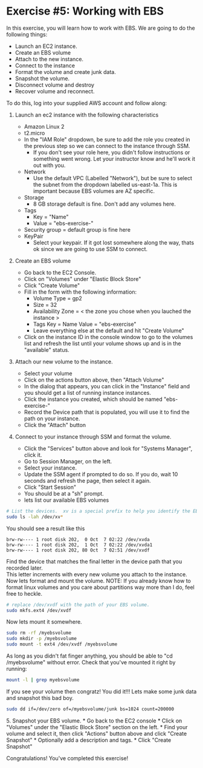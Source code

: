 # Exercise #5: Working with EBS

In this exercise, you will learn how to work with EBS.  We are going to do the following things:

* Launch an EC2 instance.
* Create an EBS volume
* Attach to the new instance.
* Connect to the instance
* Format the volume and create junk data.
* Snapshot the volume.
* Disconnect volume and destroy
* Recover volume and reconnect.

To do this, log into your supplied AWS account and follow along:

1. Launch an ec2 instance with the following characteristics
    * Amazon Linux 2
    * t2.micro
    * In the "IAM Role" dropdown, be sure to add the role you created in the previous step so we can 
    connect to the instance through SSM.  
        * If you don't see your role here, you didn't follow instructions
        or something went wrong.  Let your instructor know and he'll work it out with you.
    * Network
        * Use the default VPC (Labelled "Network"), but be sure to select the subnet from the dropdown labelled us-east-1a.
        This is important because EBS volumes are AZ specific.
    * Storage 
        * 8 GB storage default is fine.  Don't add any volumes here.
    * Tags 
        * Key = "Name"
        * Value = "ebs-exercise-<your-name>"
    * Security group = default group is fine here
    * KeyPair 
        * Select your keypair.  If it got lost somewhere along the way, thats ok since we are going to use SSM to connect.
        
1. Create an EBS volume
    * Go back to the EC2 Console.
    * Click on "Volumes" under "Elastic Block Store"
    * Click "Create Volume"
    * Fill in the form with the following information:
        * Volume Type = gp2
        * Size = 32
        * Availability Zone = < the zone you chose when you lauched the instance >
        * Tags
            Key = Name
            Value = "ebs-exercise"
        * Leave everything else at the default and hit "Create Volume"
    * Click on the instance ID in the console window to go to the volumes list and refresh the list until your volume 
    shows up and is in the "available" status.
    
1. Attach our new volume to the instance.
    * Select your volume
    * Click on the actions button above, then "Attach Volume"
    * In the dialog that appears, you can click in the "Instance" field and you should get a list of running instance instances.
    * Click the instance you created, which should be named "ebs-exercise-<your-name>"
    * Record the Device path that is populated, you will use it to find the path on your instance. 
    * Click the "Attach" button

1. Connect to your instance through SSM and format the volume.
    * Click the "Services" button above and look for "Systems Manager", click it.
    * Go to Session Manager, on the left.
    * Select your instance.
    * Update the SSM agent if prompted to do so.  If you do, wait 10 seconds and refresh the page, then select it again.
    * Click "Start Session"
    * You should be at a "sh" prompt.  
    * lets list our available EBS volumes
    
```bash
# List the devices.  xv is a special prefix to help you identify the EBS volumes
sudo ls -lah /dev/xv*
```

You should see a result like this

```
brw-rw---- 1 root disk 202,  0 Oct  7 02:22 /dev/xvda
brw-rw---- 1 root disk 202,  1 Oct  7 02:22 /dev/xvda1
brw-rw---- 1 root disk 202, 80 Oct  7 02:51 /dev/xvdf
```

Find the device that matches the final letter in the device path that you recorded later.  
This letter increments with every new volume you attach to the instance.  Now lets format and mount the volume.
NOTE: If you already know how to format linux volumes and you care about partitions way more than I do, feel 
free to heckle.
    
```bash
# replace /dev/xvdf with the path of your EBS volume.
sudo mkfs.ext4 /dev/xvdf
```

Now lets mount it somewhere.

```bash
sudo rm -rf /myebsvolume
sudo mkdir -p /myebsvolume
sudo mount -t ext4 /dev/xvdf /myebsvolume
```

As long as you didn't fat finger anything, you should be able to "cd /myebsvolume" without error.  Check that you've
mounted it right by running:

```bash
mount -l | grep myebsvolume
```

If you see your volume then congratz!  You did it!!!  Lets make some junk data and snapshot this bad boy.

```bash
sudo dd if=/dev/zero of=/myebsvolume/junk bs=1024 count=200000
```


5\. Snapshot your EBS volume.
    * Go back to the EC2 console
    * Click on "Volumes" under the "Elastic Block Store" section on the left.
    * Find your volume and select it, then click "Actions" button above and click "Create Snapshot"
    * Optionally add a description and tags.
    * Click "Create Snapshot"
    

Congratulations!  You've completed this exercise!